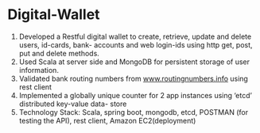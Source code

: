 # Digital-Wallet

1. Developed a Restful digital wallet to create, retrieve, update and delete users, id-cards, bank-
accounts and web login-ids using http get, post, put and delete methods.
2. Used Scala at server side and MongoDB for persistent storage of user information.
3. Validated bank routing numbers from www.routingnumbers.info using rest client
4. Implemented a globally unique counter for 2 app instances using ‘etcd’ distributed key-value data-
store
5. Technology Stack: Scala, spring boot, mongodb, etcd, POSTMAN (for testing the API), rest client, Amazon EC2(deployment)
